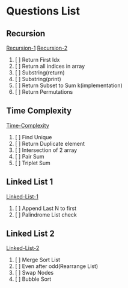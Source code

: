 # Questions List

## Recursion
[Recursion-1](./001.%20Recursion-1-1b/)
[Recursion-2](./002.%20Recursion%202/)
1. [ ] Return First Idx
1. [ ] Return all indices in array
1. [ ] Substring(return)
1. [ ] Substring(print)
1. [ ] Return Subset to Sum k(implementation)
1. [ ] Return Permutations

## Time Complexity
[Time-Complexity](./003.%20Time%20Complexity/Assignment/)
1. [ ] Find Unique
1. [ ] Return Duplicate element
1. [ ] Intersection of 2 array
1. [ ] Pair Sum
1. [ ] Triplet Sum

## Linked List 1
[Linked-List-1](/007.%20Linked%20List-1/) 
1. [ ] Append Last N to first
1. [ ] Palindrome List check

## Linked List 2
[Linked-List-2](/008.%20Linked%20List%202/)
1. [ ] Merge Sort List
1. [ ] Even after odd(Rearrange List)
1. [ ] Swap Nodes
1. [ ] Bubble Sort

